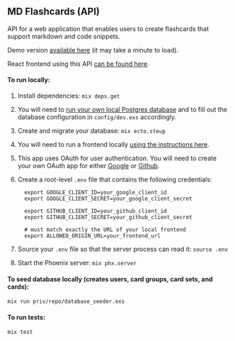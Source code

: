 ## MD Flashcards (API)

API for a web application that enables users to create flashcards that support markdown and code snippets.

Demo version [available here](https://md-flashcards-ui.herokuapp.com/) (it may take a minute to load).

React frontend using this API [can be found here](https://github.com/shawnpyates/MD-Flashcards-UI).

#### To run locally:

1. Install dependencies: `mix deps.get`

1. You will need to [run your own local Postgres database](https://github.com/Kinto/kinto/wiki/How-to-run-a-PostgreSQL-server%3F) and to fill out the database configuration in `config/dev.exs` accordingly.

1. Create and migrate your database: `mix ecto.steup`

1. You will need to run a frontend locally [using the instructions here](https://github.com/shawnpyates/MD-Flashcards-UI/blob/master/README.md).

1. This app uses OAuth for user authentication. You will need to create your own OAuth app for either [Google](https://developers.google.com/identity/protocols/oauth2) or [Github](https://developer.github.com/apps/building-oauth-apps/).

1. Create a root-level `.env` file that contains the following credentials:

    ```
      export GOOGLE_CLIENT_ID=your_google_client_id
      export GOOGLE_CLIENT_SECRET=your_google_client_secret

      export GITHUB_CLIENT_ID=your_github_client_id
      export GITHUB_CLIENT_SECRET=your_github_client_secret

      # must match exactly the URL of your local frontend
      export ALLOWED_ORIGIN_URL=your_frontend_url
    ```

1. Source your `.env` file so that the server process can read it: `source .env`

1. Start the Phoenix server: `mix phx.server`

#### To seed database locally (creates users, card groups, card sets, and cards):

`mix run priv/repo/database_seeder.exs`

#### To run tests:

`mix test`